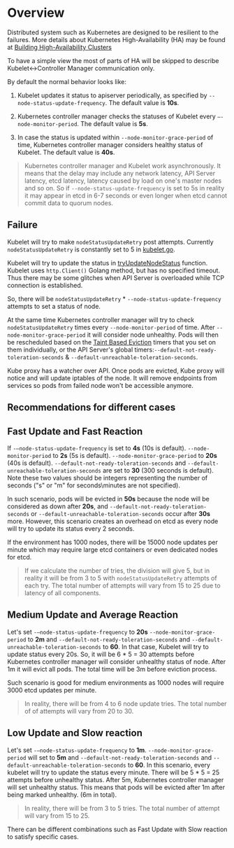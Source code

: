 # Overview

Distributed system such as Kubernetes are designed to be resilient to the
failures.  More details about Kubernetes High-Availability (HA) may be found at
[Building High-Availability Clusters](https://kubernetes.io/docs/admin/high-availability/)

To have a simple view the most of parts of HA will be skipped to describe
Kubelet<->Controller Manager communication only.

By default the normal behavior looks like:

1. Kubelet updates it status to apiserver periodically, as specified by
   `--node-status-update-frequency`. The default value is **10s**.

2. Kubernetes controller manager checks the statuses of Kubelet every
   `–-node-monitor-period`. The default value is **5s**.

3. In case the status is updated within `--node-monitor-grace-period` of time,
   Kubernetes controller manager considers healthy status of Kubelet. The
   default value is **40s**.

> Kubernetes controller manager and Kubelet work asynchronously. It means that
> the delay may include any network latency, API Server latency, etcd latency,
> latency caused by load on one's master nodes and so on. So if
> `--node-status-update-frequency` is set to 5s in reality it may appear in
> etcd in 6-7 seconds or even longer when etcd cannot commit data to quorum
> nodes.

## Failure

Kubelet will try to make `nodeStatusUpdateRetry` post attempts. Currently
`nodeStatusUpdateRetry` is constantly set to 5 in
[kubelet.go](https://github.com/kubernetes/kubernetes/blob/release-1.5/pkg/kubelet/kubelet.go#L102).

Kubelet will try to update the status in
[tryUpdateNodeStatus](https://github.com/kubernetes/kubernetes/blob/release-1.5/pkg/kubelet/kubelet_node_status.go#L312)
function. Kubelet uses `http.Client()` Golang method, but has no specified
timeout. Thus there may be some glitches when API Server is overloaded while
TCP connection is established.

So, there will be `nodeStatusUpdateRetry` * `--node-status-update-frequency`
attempts to set a status of node.

At the same time Kubernetes controller manager will try to check
`nodeStatusUpdateRetry` times every `--node-monitor-period` of time. After
`--node-monitor-grace-period` it will consider node unhealthy.  Pods will then be rescheduled based on the
[Taint Based Eviction](https://kubernetes.io/docs/concepts/scheduling-eviction/taint-and-toleration/#taint-based-evictions)
timers that you set on them individually, or the API Server's global timers:`--default-not-ready-toleration-seconds` &
``--default-unreachable-toleration-seconds``.

Kube proxy has a watcher over API. Once pods are evicted, Kube proxy will
notice and will update iptables of the node. It will remove endpoints from
services so pods from failed node won't be accessible anymore.

## Recommendations for different cases

## Fast Update and Fast Reaction

If `-–node-status-update-frequency` is set to **4s** (10s is default).
`--node-monitor-period` to **2s** (5s is default).
`--node-monitor-grace-period` to **20s** (40s is default).
`--default-not-ready-toleration-seconds` and ``--default-unreachable-toleration-seconds`` are set to **30**
(300 seconds is default).  Note these two values should be integers representing the number of seconds ("s" or "m" for
seconds\minutes are not specified).

In such scenario, pods will be evicted in **50s** because the node will be
considered as down after **20s**, and `--default-not-ready-toleration-seconds` or
``--default-unreachable-toleration-seconds`` occur after **30s** more.  However, this scenario creates an overhead on
etcd as every node will try to update its status every 2 seconds.

If the environment has 1000 nodes, there will be 15000 node updates per
minute which may require large etcd containers or even dedicated nodes for etcd.

> If we calculate the number of tries, the division will give 5, but in reality
> it will be from 3 to 5 with `nodeStatusUpdateRetry` attempts of each try. The
> total number of attempts will vary from 15 to 25 due to latency of all
> components.

## Medium Update and Average Reaction

Let's set `-–node-status-update-frequency` to **20s**
`--node-monitor-grace-period` to **2m** and `--default-not-ready-toleration-seconds` and
``--default-unreachable-toleration-seconds`` to **60**.
In that case, Kubelet will try to update status every 20s. So, it will be 6 * 5
= 30 attempts before Kubernetes controller manager will consider unhealthy
status of node. After 1m it will evict all pods. The total time will be 3m
before eviction process.

Such scenario is good for medium environments as 1000 nodes will require 3000
etcd updates per minute.

> In reality, there will be from 4 to 6 node update tries. The total number of
> of attempts will vary from 20 to 30.

## Low Update and Slow reaction

Let's set `-–node-status-update-frequency` to **1m**.
`--node-monitor-grace-period` will set to **5m** and `--default-not-ready-toleration-seconds` and
``--default-unreachable-toleration-seconds`` to **60**. In this scenario, every kubelet will try to update the status
every minute. There will be 5 * 5 = 25 attempts before unhealthy status. After 5m,
Kubernetes controller manager will set unhealthy status. This means that pods
will be evicted after 1m after being marked unhealthy. (6m in total).

> In reality, there will be from 3 to 5 tries. The total number of attempt will
> vary from 15 to 25.

There can be different combinations such as Fast Update with Slow reaction to
satisfy specific cases.
